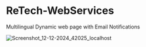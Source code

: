 # ReTech-WebServices
Multilingual Dynamic web page with Email Notifications


![Screenshot_12-12-2024_42025_localhost](https://github.com/user-attachments/assets/4c69fdb0-1b20-4bed-915e-e2fb7b7f9f3b)
